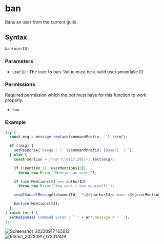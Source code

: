 # ban
Bans an user from the current guild.

## Syntax
```js
ban(userID)
```

### Parameters
- `userID` : The user to ban. Value must be a valid user snowflake ID.

### Permissions
Required permission which the bot must have for this function to work properly.
- `ban`

### Example
```js
try {
  const msg = message.replace(commandPrefix, '').trim();

  if (!msg) {
    setResponse(`Usage : \` ${commandPrefix} [@user]  \``);
  } else {
    const mention = /^<@!?(\d{17,20})>/.test(msg);

    if (!mention || !userMentions[0])
      throw new Error('Mention an user!');

    if (userMentions[0] === authorId)
      throw new Error('You can\'t ban yourself!');

    sendChannelMessage(channelId, `*<@${authorId}> bans <@${userMentions[0]}>!!*`);

    ban(userMentions[0]);
  };
} catch (err) {
  setResponse('Command Error : ` ' + err.message + ' `');
};
```

![Screenshot_20220917_165612](https://user-images.githubusercontent.com/95774950/190855774-b530f41a-df82-4eb7-a333-f52d613d6327.png)\
![InShot_20220917_172017419](https://user-images.githubusercontent.com/95774950/190855782-1aa5bf81-06d0-409d-bc06-2cf4aaecc1fb.jpg)
